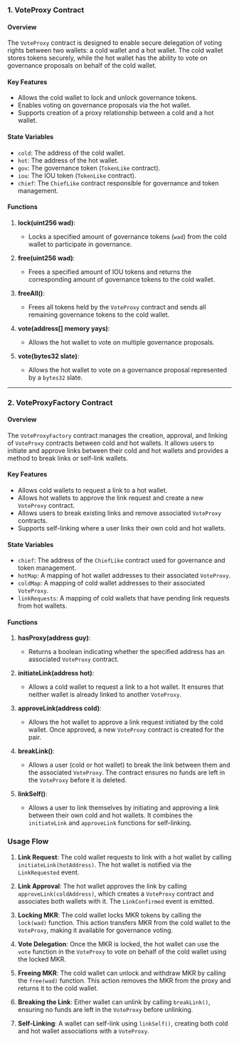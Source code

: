 ### **1. VoteProxy Contract**

#### **Overview**

The `VoteProxy` contract is designed to enable secure delegation of voting rights between two wallets: a cold wallet and a hot wallet. The cold wallet stores tokens securely, while the hot wallet has the ability to vote on governance proposals on behalf of the cold wallet.

#### **Key Features**

- Allows the cold wallet to lock and unlock governance tokens.
- Enables voting on governance proposals via the hot wallet.
- Supports creation of a proxy relationship between a cold and a hot wallet.

#### **State Variables**

- `cold`: The address of the cold wallet.
- `hot`: The address of the hot wallet.
- `gov`: The governance token (`TokenLike` contract).
- `iou`: The IOU token (`TokenLike` contract).
- `chief`: The `ChiefLike` contract responsible for governance and token management.


#### **Functions**

1. **lock(uint256 wad)**:
    
    - Locks a specified amount of governance tokens (`wad`) from the cold wallet to participate in governance.
    
1. **free(uint256 wad)**:
    
    - Frees a specified amount of IOU tokens and returns the corresponding amount of governance tokens to the cold wallet.
    
3. **freeAll()**:
    
    - Frees all tokens held by the `VoteProxy` contract and sends all remaining governance tokens to the cold wallet.
    
4. **vote(address[] memory yays)**:
    
    - Allows the hot wallet to vote on multiple governance proposals.
    
5. **vote(bytes32 slate)**:
    
    - Allows the hot wallet to vote on a governance proposal represented by a `bytes32` slate.
    

---

### **2. VoteProxyFactory Contract**

#### **Overview**

The `VoteProxyFactory` contract manages the creation, approval, and linking of `VoteProxy` contracts between cold and hot wallets. It allows users to initiate and approve links between their cold and hot wallets and provides a method to break links or self-link wallets.

#### **Key Features**

- Allows cold wallets to request a link to a hot wallet.
- Allows hot wallets to approve the link request and create a new `VoteProxy` contract.
- Allows users to break existing links and remove associated `VoteProxy` contracts.
- Supports self-linking where a user links their own cold and hot wallets.


#### **State Variables**

- `chief`: The address of the `ChiefLike` contract used for governance and token management.
- `hotMap`: A mapping of hot wallet addresses to their associated `VoteProxy`.
- `coldMap`: A mapping of cold wallet addresses to their associated `VoteProxy`.
- `linkRequests`: A mapping of cold wallets that have pending link requests from hot wallets.

#### **Functions**

1. **hasProxy(address guy)**:
    
    - Returns a boolean indicating whether the specified address has an associated `VoteProxy` contract.
    
2. **initiateLink(address hot)**:
    
    - Allows a cold wallet to request a link to a hot wallet. It ensures that neither wallet is already linked to another `VoteProxy`.
    
3. **approveLink(address cold)**:
    
    - Allows the hot wallet to approve a link request initiated by the cold wallet. Once approved, a new `VoteProxy` contract is created for the pair.
    
4. **breakLink()**:
    
    - Allows a user (cold or hot wallet) to break the link between them and the associated `VoteProxy`. The contract ensures no funds are left in the `VoteProxy` before it is deleted.
    
5. **linkSelf()**:
    
    - Allows a user to link themselves by initiating and approving a link between their own cold and hot wallets. It combines the `initiateLink` and `approveLink` functions for self-linking.



### Usage Flow
1. **Link Request**: The cold wallet requests to link with a hot wallet by calling `initiateLink(hotAddress)`. The hot wallet is notified via the `LinkRequested` event.
    
2. **Link Approval**: The hot wallet approves the link by calling `approveLink(coldAddress)`, which creates a `VoteProxy` contract and associates both wallets with it. The `LinkConfirmed` event is emitted.
    
3. **Locking MKR**: The cold wallet locks MKR tokens by calling the `lock(wad)` function. This action transfers MKR from the cold wallet to the `VoteProxy`, making it available for governance voting.
    
4. **Vote Delegation**: Once the MKR is locked, the hot wallet can use the `vote` function in the `VoteProxy` to vote on behalf of the cold wallet using the locked MKR.
    
5. **Freeing MKR**: The cold wallet can unlock and withdraw MKR by calling the `free(wad)` function. This action removes the MKR from the proxy and returns it to the cold wallet.
    
6. **Breaking the Link**: Either wallet can unlink by calling `breakLink()`, ensuring no funds are left in the `VoteProxy` before unlinking.
    
7. **Self-Linking**: A wallet can self-link using `linkSelf()`, creating both cold and hot wallet associations with a `VoteProxy`.